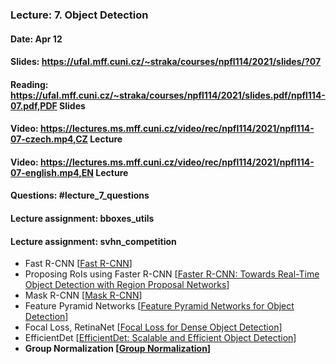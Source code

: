 ### Lecture: 7. Object Detection
#### Date: Apr 12
#### Slides: https://ufal.mff.cuni.cz/~straka/courses/npfl114/2021/slides/?07
#### Reading: https://ufal.mff.cuni.cz/~straka/courses/npfl114/2021/slides.pdf/npfl114-07.pdf,PDF Slides
#### Video: https://lectures.ms.mff.cuni.cz/video/rec/npfl114/2021/npfl114-07-czech.mp4,CZ Lecture
#### Video: https://lectures.ms.mff.cuni.cz/video/rec/npfl114/2021/npfl114-07-english.mp4,EN Lecture
#### Questions: #lecture_7_questions
#### Lecture assignment: bboxes_utils
#### Lecture assignment: svhn_competition

- Fast R-CNN [[Fast R-CNN](https://arxiv.org/abs/1504.08083)]
- Proposing RoIs using Faster R-CNN [[Faster R-CNN: Towards Real-Time Object Detection with Region Proposal Networks](https://arxiv.org/abs/1506.01497)]
- Mask R-CNN [[Mask R-CNN](https://arxiv.org/abs/1703.06870)]
- Feature Pyramid Networks [[Feature Pyramid Networks for Object Detection](https://arxiv.org/abs/1612.03144)]
- Focal Loss, RetinaNet [[Focal Loss for Dense Object Detection](https://arxiv.org/abs/1708.02002)]
- EfficientDet [[EfficientDet: Scalable and Efficient Object Detection](https://arxiv.org/abs/1911.09070)]
- **Group Normalization [[Group Normalization](https://arxiv.org/abs/1803.08494)]**
